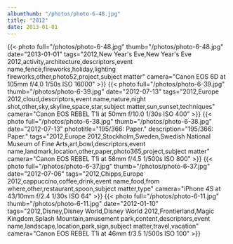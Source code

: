 ```yaml
---
albumthumb: "/photos/photo-6-48.jpg"
title: "2012"
date: 2013-01-01
---
```

{{< photo full="/photos/photo-6-48.jpg" thumb="/photos/photo-6-48.jpg" date="2013-01-01" tags="2012,New Year's Eve,New Year's Eve 2012,activity,architecture,descriptors,event name,fence,fireworks,holiday,lighting fireworks,other,photo52,project,subject matter" camera="Canon EOS 6D at 105mm f/4.0 1/50s ISO 16000" >}}
{{< photo full="/photos/photo-6-39.jpg" thumb="/photos/photo-6-39.jpg" date="2012-07-13" tags="2012,Europe 2012,cloud,descriptors,event name,nature,night shot,other,sky,skyline,space,star,subject matter,sun,sunset,techniques" camera="Canon EOS REBEL T1i at 50mm f/10.0 1/30s ISO 400" >}}
{{< photo full="/photos/photo-6-38.jpg" thumb="/photos/photo-6-38.jpg" date="2012-07-13" phototitle="195/366: Paper." description="195/366: Paper." tags="2012,Europe 2012,Stockholm,Sweden,Swedish National Museum of Fine Arts,art,bowl,descriptors,event name,landmark,location,other,paper,photo365,project,subject matter" camera="Canon EOS REBEL T1i at 58mm f/4.5 1/500s ISO 800" >}}
{{< photo full="/photos/photo-6-37.jpg" thumb="/photos/photo-6-37.jpg" date="2012-07-06" tags="2012,Chipps,Europe 2012,cappuccino,coffee,drink,event name,food,from where,other,restaurant,spoon,subject matter,type" camera="iPhone 4S at 43/10mm f/2.4 1/30s ISO 64" >}}
{{< photo full="/photos/photo-6-11.jpg" thumb="/photos/photo-6-11.jpg" date="2012-01-10" tags="2012,Disney,Disney World,Disney World 2012,Frontierland,Magic Kingdom,Splash Mountain,amusement park,content,descriptors,event name,landscape,location,park,sign,subject matter,travel,vacation" camera="Canon EOS REBEL T1i at 46mm f/3.5 1/500s ISO 100" >}}
